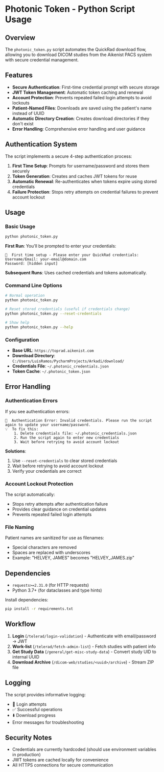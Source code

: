 # Photonic Token - Python Script Usage

## Overview

The `photonic_token.py` script automates the QuickRad download flow, allowing you to download DICOM studies from the Aikenist PACS system with secure credential management.

## Features

- **Secure Authentication**: First-time credential prompt with secure storage
- **JWT Token Management**: Automatic token caching and renewal
- **Account Protection**: Prevents repeated failed login attempts to avoid lockouts
- **Patient-Named Files**: Downloads are saved using the patient's name instead of UUID
- **Automatic Directory Creation**: Creates download directories if they don't exist
- **Error Handling**: Comprehensive error handling and user guidance

## Authentication System

The script implements a secure 4-step authentication process:

1. **First Time Setup**: Prompts for username/password and stores them securely
2. **Token Generation**: Creates and caches JWT tokens for reuse
3. **Automatic Renewal**: Re-authenticates when tokens expire using stored credentials
4. **Failure Protection**: Stops retry attempts on credential failures to prevent account lockout

## Usage

### Basic Usage

```bash
python photonic_token.py
```

**First Run**: You'll be prompted to enter your credentials:
```
🔐  First time setup - Please enter your QuickRad credentials:
Username/Email: your-email@domain.com
Password: [hidden input]
```

**Subsequent Runs**: Uses cached credentials and tokens automatically.

### Command Line Options

```bash
# Normal operation
python photonic_token.py

# Reset stored credentials (useful if credentials change)
python photonic_token.py --reset-credentials

# Show help
python photonic_token.py --help
```

### Configuration

- **Base URL**: `https://toprad.aikenist.com`
- **Download Directory**: `C:/Users/LuisRamos/PycharmProjects/Arkadi/download/`
- **Credentials File**: `~/.photonic_credentials.json`
- **Token Cache**: `~/.photonic_token.json`

## Error Handling

### Authentication Errors

If you see authentication errors:

```
🚫  Authentication Error: Invalid credentials. Please run the script again to update your username/password.
💡  To fix this:
    1. Delete credentials file: ~/.photonic_credentials.json
    2. Run the script again to enter new credentials
    3. Wait before retrying to avoid account lockout
```

**Solutions**:
1. Use `--reset-credentials` to clear stored credentials
2. Wait before retrying to avoid account lockout
3. Verify your credentials are correct

### Account Lockout Protection

The script automatically:
- Stops retry attempts after authentication failure
- Provides clear guidance on credential updates
- Prevents repeated failed login attempts

### File Naming

Patient names are sanitized for use as filenames:
- Special characters are removed
- Spaces are replaced with underscores
- Example: "HELVEY, JAMES" becomes "HELVEY_JAMES.zip"

## Dependencies

- `requests>=2.31.0` (for HTTP requests)
- Python 3.7+ (for dataclasses and type hints)

Install dependencies:
```bash
pip install -r requirements.txt
```

## Workflow

1. **Login** (`/telerad/login-validation`) - Authenticate with email/password → JWT
2. **Work-list** (`/telerad/fetch-admin-list`) - Fetch studies with patient info
3. **Get Study Data** (`/general/get-misc-study-data`) - Convert study UID to internal UUID
4. **Download Archive** (`/dicom-web/studies/<uuid>/archive`) - Stream ZIP file

## Logging

The script provides informative logging:
- 🔑 Login attempts
- ✅ Successful operations
- ⬇️ Download progress
- Error messages for troubleshooting

## Security Notes

- Credentials are currently hardcoded (should use environment variables in production)
- JWT tokens are cached locally for convenience
- All HTTPS connections for secure communication